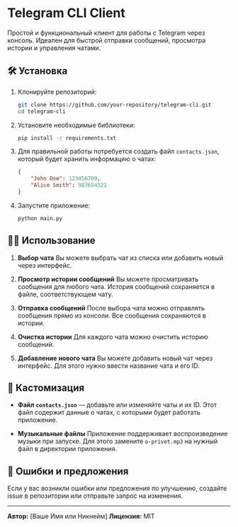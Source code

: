 # Telegram CLI Client

Простой и функциональный клиент для работы с Telegram через консоль. Идеален для быстрой отправки сообщений, просмотра истории и управления чатами.

## 🛠 Установка

1. Клонируйте репозиторий:

    ```bash
    git clone https://github.com/your-repository/telegram-cli.git
    cd telegram-cli
    ```

2. Установите необходимые библиотеки:

    ```bash
    pip install -r requirements.txt
    ```

3. Для правильной работы потребуется создать файл `contacts.json`, который будет хранить информацию о чатах:

    ```json
    {
        "John Doe": 123456789,
        "Alice Smith": 987654321
    }
    ```

4. Запустите приложение:

    ```bash
    python main.py
    ```

## 🧑‍💻 Использование

1. **Выбор чата**
   Вы можете выбрать чат из списка или добавить новый через интерфейс.

2. **Просмотр истории сообщений**
   Вы можете просматривать сообщения для любого чата. История сообщений сохраняется в файле, соответствующем чату.

3. **Отправка сообщений**
   После выбора чата можно отправлять сообщения прямо из консоли. Все сообщения сохраняются в истории.

4. **Очистка истории**
   Для каждого чата можно очистить историю сообщений.

5. **Добавление нового чата**
   Вы можете добавить новый чат через интерфейс. Для этого нужно ввести название чата и его ID.

## 🔧 Кастомизация

- **Файл `contacts.json`** — добавьте или изменяйте чаты и их ID. Этот файл содержит данные о чатах, с которыми будет работать приложение.

- **Музыкальные файлы**
  Приложение поддерживает воспроизведение музыки при запуске. Для этого замените `o-privet.mp3` на нужный файл в директории приложения.

## 🐞 Ошибки и предложения

Если у вас возникли ошибки или предложения по улучшению, создайте issue в репозитории или отправьте запрос на изменения.

---

**Автор:** [Ваше Имя или Никнейм]
**Лицензия:** MIT
